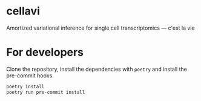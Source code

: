 # cellavi
Amortized variational inference for single cell transcriptomics — c'est la vie

# For developers
Clone the repository, install the dependencies with `poetry` and install the pre-commit hooks.

```sh
poetry install
poetry run pre-commit install
```
